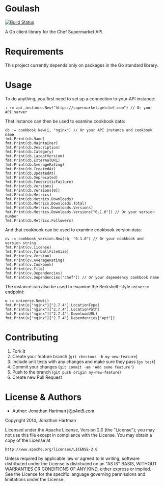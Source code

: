 Goulash
=======

[![Build Status](http://img.shields.io/travis/RoboticCheese/goulash.svg)][travis]

[travis]: http://travis-ci.org/RoboticCheese/goulash

A Go client library for the Chef Supermarket API.

Requirements
============

This project currently depends only on packages in the Go standard library.

Usage
=====

To do anything, you first need to set up a connection to your API instance:

    i := api_instance.New("https://supermarket.getchef.com") // Or your API server

That instance can then be used to examine cookbook data:

    cb := cookbook.New(i, "nginx") // Or your API instance and cookbook name
    fmt.Print(cb.Name)
    fmt.Print(cb.Maintainer)
    fmt.Print(cb.Description)
    fmt.Print(cb.Category)
    fmt.Print(cb.LatestVersion)
    fmt.Print(cb.ExternalURL)
    fmt.Print(cb.AverageRating)
    fmt.Print(cb.CreatedAt)
    fmt.Print(cb.UpdatedAt)
    fmt.Print(cb.Deprecated)
    fmt.Print(cb.FoodcriticFailure)
    fmt.Print(cb.Versions)
    fmt.Print(cb.Versions[0])
    fmt.Print(cb.Metrics)
    fmt.Print(cb.Metrics.Downloads)
    fmt.Print(cb.Metrics.Downloads.Total)
    fmt.Print(cb.Metrics.Downloads.Versions)
    fmt.Print(cb.Metrics.Downloads.Versions["0.1.0"]) // Or your version number
    fmt.Print(cb.Metrics.Followers)

And that cookbook can be used to examine cookbook version data:

    cv := cookbook_version.New(cb, "0.1.0") // Or your cookbook and version string
    fmt.Print(cv.License)
    fmt.Print(cv.TarballFileSize)
    fmt.Print(cv.Version)
    fmt.Print(cv.AverageRating)
    fmt.Print(cv.Cookbook)
    fmt.Print(cv.File)
    fmt.Print(cv.Dependencies)
    fmt.Print(cv.Dependencies["chef"]) // Or your dependency cookbook name

The instance can also be used to examine the Berkshelf-style `universe`
endpoint:

    u := universe.New(i)
    fmt.Print(u["nginx"]["2.7.4"].LocationType)
    fmt.Print(u["nginx"]["2.7.4"].LocationPath)
    fmt.Print(u["nginx"]["2.7.4"].DownloadURL)
    fmt.Print(u["nginx"]["2.7.4"].Dependencies["apt"])

Contributing
============

1. Fork it
2. Create your feature branch (`git checkout -b my-new-feature`)
3. Include unit tests with any changes and make sure they pass (`go test`)
4. Commit your changes (`git commit -am 'Add some feature'`)
5. Push to the branch (`git push origin my-new-feature`)
6. Create new Pull Request

License & Authors
=================

- Author: Jonathan Hartman <j@p4nt5.com>

Copyright 2014, Jonathan Hartman

Licensed under the Apache License, Version 2.0 (the "License");
you may not use this file except in compliance with the License.
You may obtain a copy of the License at

    http://www.apache.org/licenses/LICENSE-2.0

Unless required by applicable law or agreed to in writing, software
distributed under the License is distributed on an "AS IS" BASIS,
WITHOUT WARRANTIES OR CONDITIONS OF ANY KIND, either express or implied.
See the License for the specific language governing permissions and
limitations under the License.
